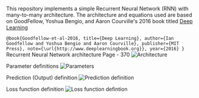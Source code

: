 This repository implements a simple Recurrent Neural Network (RNN) with many-to-many architecture. 
The architecture and equations used are based on GoodFellow, Yoshua Bengio, and Aaron Courville's 2016 book titled [Deep Learning](https://www.deeplearningbook.org/)

`@book{Goodfellow-et-al-2016,
    title={Deep Learning},
    author={Ian Goodfellow and Yoshua Bengio and Aaron Courville},
    publisher={MIT Press},
    note={\url{http://www.deeplearningbook.org}},
    year={2016}
}`
Recurrent Neural Network architecture Page - 370
![Architecture](RNN_scratch/definition/definition_RNN.HEIC)

Parameter definitions 
![Parameters](/RNN_scratch/definition/definition_parameters.jpeg)

Prediction (Output) definition
![Prediction definition](/RNN_scratch/definition/definition_prob_dict.HEIC)

Loss function definition
![Loss function defintion](/RNN_scratch/definition/definition_loss_value.png)

